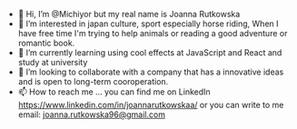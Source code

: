 - 👋 Hi, I’m @Michiyor but my real name is Joanna Rutkowska
- 👀 I’m interested in japan culture, sport especially horse riding,
When I have free time I'm trying to help animals or reading a good adventure or romantic book.
- 🌱 I’m currently learning using cool effects at JavaScript and React and study at university
- 💞️ I’m looking to collaborate with a company that has a innovative ideas and is open to long-term cooroperation. 
- 📫 How to reach me ... you can find me on LinkedIn https://www.linkedin.com/in/joannarutkowskaa/ 
or you can write to me email: joanna.rutkowska96@gmail.com


